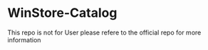 # WinStore-Catalog
This repo is not for User please refere to the official repo for more information
